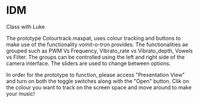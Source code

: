 # IDM
Class with Luke

The prototype Colourtrack.maxpat, uses colour tracking and buttons to make use of the functionality vomit-o-tron provides. 
The functionalities ae grouped such as PWM Vs Frequency, Vibrato_rate vs Vibrato_depth, Vowels vs Filter. The groups can 
be controlled using the left and right side of the camera interface. The sliders are used to change between options.

In order for the prototype to function, please access "Presentation View" and turn on both the toggle switches along with
the "Open" button. Clik on the colour you want to track on the screen space and move around to make your music!

